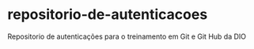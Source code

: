# repositorio-de-autenticacoes
Repositorio de autenticações para o treinamento em Git e Git Hub da DIO
